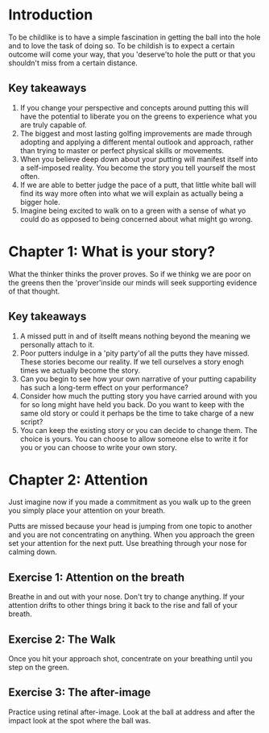 # Introduction
To be childlike is to have a simple fascination in getting the ball into the hole and to love the task of doing so. To be childish is to expect a certain outcome will come your way, that you 'deserve'to hole the putt or that you shouldn't miss from a certain distance.

## Key takeaways
1. If you change your perspective and concepts around putting this will have the potential to liberate you on the greens to experience what you are truly capable of.
2. The biggest and most lasting golfing improvements are made through adopting and applying a different mental outlook and approach, rather than trying to master or perfect physical skills or movements.
3. When you believe deep down about your putting will manifest itself into a self-imposed reality. You become the story you tell yourself the most often. 
4. If we are able to better judge the pace of a putt, that little white ball will find its way more often into what we will explain as actually being a bigger hole.
5. Imagine being excited to walk on to a green with a sense of what yo could do as opposed to being concerned about what might go wrong.

# Chapter 1: What is your story?
What the thinker thinks the prover proves. So if we thinkg we are poor on the greens then the 'prover'inside our minds will seek supporting evidence of that thought.

## Key takeaways
1. A missed putt in and of itselft means nothing beyond the meaning we personally attach to it.
2. Poor putters indulge in a 'pity party'of all the putts they have missed. These stories become our reality. If we tell ourselves a story enogh times we actually become the story.
3. Can you  begin to see how your own narrative of your putting capability has such a long-term effect on your performance?
4. Consider how much the putting story you have carried around with you for so long might have held you back. Do you want to keep with the same old story or could it perhaps be the time to take charge of a new script?
5. You can keep the existing story or you can decide to change them. The choice is yours. You can choose to allow someone else to write it for you or you can choose to write your own story.

# Chapter 2: Attention
Just imagine now if you made a commitment as you walk up to the green you simply place your attention on your breath.

Putts are missed because your head is jumping from one topic to another and you are not concentrating on anything.
When you approach the green set your attention for the next putt.
Use breathing through your nose for calming down.

## Exercise 1: Attention on the breath
Breathe in and out with your nose. Don't try to change anything. If your attention drifts to other things bring it back to the rise and fall of your breath.

## Exercise 2: The Walk
Once you hit your approach shot, concentrate on your breathing until you step on the green.

## Exercise 3: The after-image
Practice using retinal after-image. Look at the ball at address and after the impact look at the spot where the ball was.
